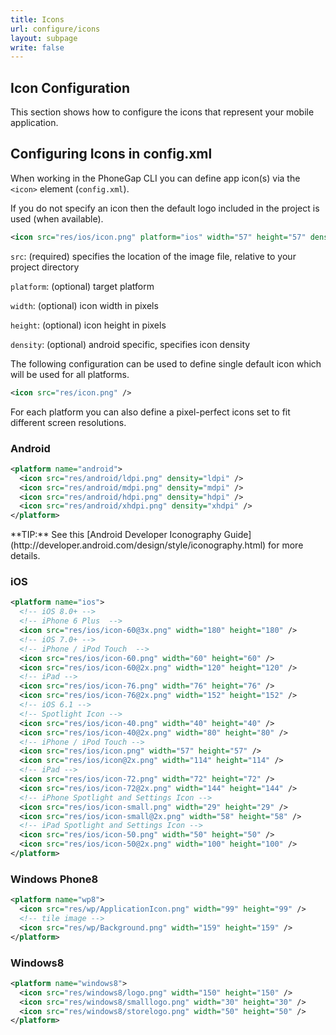 ```yaml
---
title: Icons
url: configure/icons
layout: subpage
write: false
---
```


## Icon Configuration

This section shows how to configure the icons that represent your mobile application.

## Configuring Icons in config.xml

When working in the PhoneGap CLI you can define app icon(s) via the `<icon>` element (`config.xml`).

If you do not specify an icon then the default logo included in the project is used (when available).

```xml
<icon src="res/ios/icon.png" platform="ios" width="57" height="57" density="mdpi" />
```

`src`: (required) specifies the location of the image file, relative to your project directory

`platform`: (optional) target platform

`width`: (optional) icon width in pixels

`height`: (optional) icon height in pixels

`density`: (optional) android specific, specifies icon density

The following configuration can be used to define single default icon which will be used for all platforms.

```xml
<icon src="res/icon.png" />
```

For each platform you can also define a pixel-perfect icons set to fit different screen resolutions.

### Android

```xml
<platform name="android">
  <icon src="res/android/ldpi.png" density="ldpi" />
  <icon src="res/android/mdpi.png" density="mdpi" />
  <icon src="res/android/hdpi.png" density="hdpi" />
  <icon src="res/android/xhdpi.png" density="xhdpi" />
</platform>
```

<div class="alert-info">**TIP:** See this [Android Developer Iconography Guide](http://developer.android.com/design/style/iconography.html) for more details.</div>

### iOS

```xml
<platform name="ios">
  <!-- iOS 8.0+ -->
  <!-- iPhone 6 Plus  -->
  <icon src="res/ios/icon-60@3x.png" width="180" height="180" />
  <!-- iOS 7.0+ -->
  <!-- iPhone / iPod Touch  -->
  <icon src="res/ios/icon-60.png" width="60" height="60" />
  <icon src="res/ios/icon-60@2x.png" width="120" height="120" />
  <!-- iPad -->
  <icon src="res/ios/icon-76.png" width="76" height="76" />
  <icon src="res/ios/icon-76@2x.png" width="152" height="152" />
  <!-- iOS 6.1 -->
  <!-- Spotlight Icon -->
  <icon src="res/ios/icon-40.png" width="40" height="40" />
  <icon src="res/ios/icon-40@2x.png" width="80" height="80" />
  <!-- iPhone / iPod Touch -->
  <icon src="res/ios/icon.png" width="57" height="57" />
  <icon src="res/ios/icon@2x.png" width="114" height="114" />
  <!-- iPad -->
  <icon src="res/ios/icon-72.png" width="72" height="72" />
  <icon src="res/ios/icon-72@2x.png" width="144" height="144" />
  <!-- iPhone Spotlight and Settings Icon -->
  <icon src="res/ios/icon-small.png" width="29" height="29" />
  <icon src="res/ios/icon-small@2x.png" width="58" height="58" />
  <!-- iPad Spotlight and Settings Icon -->
  <icon src="res/ios/icon-50.png" width="50" height="50" />
  <icon src="res/ios/icon-50@2x.png" width="100" height="100" />
</platform>
```

### Windows Phone8

```xml
<platform name="wp8">
  <icon src="res/wp/ApplicationIcon.png" width="99" height="99" />
  <!-- tile image -->
  <icon src="res/wp/Background.png" width="159" height="159" />
</platform>
```

### Windows8

```xml
<platform name="windows8">
  <icon src="res/windows8/logo.png" width="150" height="150" />
  <icon src="res/windows8/smalllogo.png" width="30" height="30" />
  <icon src="res/windows8/storelogo.png" width="50" height="50" />
</platform>
```
